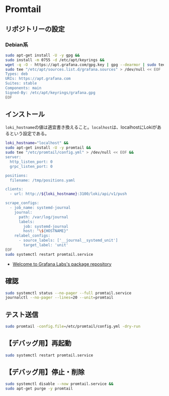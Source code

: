 # Promtail
## リポジトリーの設定
### Debian系
```sh
sudo apt-get install -U -y gpg &&
sudo install -m 0755 -d /etc/apt/keyrings &&
wget -q -O - https://apt.grafana.com/gpg.key | gpg --dearmor | sudo tee /etc/apt/keyrings/grafana.gpg > /dev/null &&
sudo tee "/etc/apt/sources.list.d/grafana.sources" > /dev/null << EOF
Types: deb
URIs: https://apt.grafana.com
Suites: stable
Components: main
Signed-By: /etc/apt/keyrings/grafana.gpg
EOF
```

## インストール
`loki_hostname`の値は適宜書き換えること。`localhost`は、localhostにLokiがあるという設定である。
```sh
loki_hostname="localhost" &&
sudo apt-get install -U -y promtail &&
sudo tee "/etc/promtail/config.yml" > /dev/null << EOF &&
server:
  http_listen_port: 0
  grpc_listen_port: 0

positions:
  filename: /tmp/positions.yaml

clients:
  - url: http://${loki_hostname}:3100/loki/api/v1/push

scrape_configs:
  - job_name: systemd-journal
    journal:
      path: /var/log/journal
      labels:
        job: systemd-journal
        host: "\${HOSTNAME}"
    relabel_configs:
      - source_labels: ['__journal__systemd_unit']
        target_label: 'unit'
EOF
sudo systemctl restart promtail.service
```
- [Welcome to Grafana Labs's package repository](https://apt.grafana.com/)

## 確認
```sh
sudo systemctl status --no-pager --full promtail.service
journalctl --no-pager --lines=20 --unit=promtail
```

## テスト送信
```sh
sudo promtail -config.file=/etc/promtail/config.yml -dry-run
```

## 【デバッグ用】再起動
```sh
sudo systemctl restart promtail.service
```

## 【デバッグ用】停止・削除
```sh
sudo systemctl disable --now promtail.service &&
sudo apt-get purge -y promtail
```
